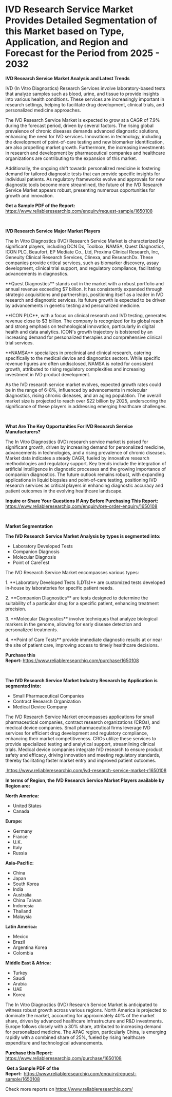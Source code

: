 <p><h1>IVD Research Service Market Provides Detailed Segmentation of this Market based on Type, Application, and Region and Forecast for the Period from 2025 - 2032</h1></p><p><strong>IVD Research Service Market Analysis and Latest Trends</strong></p>
<p><p>IVD (In Vitro Diagnostics) Research Services involve laboratory-based tests that analyze samples such as blood, urine, and tissue to provide insights into various health conditions. These services are increasingly important in research settings, helping to facilitate drug development, clinical trials, and personalized medicine approaches.</p><p>The IVD Research Service Market is expected to grow at a CAGR of 7.9% during the forecast period, driven by several factors. The rising global prevalence of chronic diseases demands advanced diagnostic solutions, enhancing the need for IVD services. Innovations in technology, including the development of point-of-care testing and new biomarker identification, are also propelling market growth. Furthermore, the increasing investments in research and development by pharmaceutical companies and healthcare organizations are contributing to the expansion of this market. </p><p>Additionally, the ongoing shift towards personalized medicine is fostering demand for tailored diagnostic tests that can provide specific insights for individual patients. As regulatory frameworks evolve and approvals for new diagnostic tools become more streamlined, the future of the IVD Research Service Market appears robust, presenting numerous opportunities for growth and innovation.</p></p>
<p><strong>Get a Sample PDF of the Report:&nbsp;</strong> <a href="https://www.reliableresearchiq.com/enquiry/request-sample/1650108?utm_campaign=2655&utm_medium=2&utm_source=Github&utm_content=ia&utm_term=23032025&utm_id=ivd-research-service">https://www.reliableresearchiq.com/enquiry/request-sample/1650108</a></p>
<p>&nbsp;</p>
<p><strong>IVD Research Service Major Market Players</strong></p>
<p><p>The In Vitro Diagnostics (IVD) Research Service Market is characterized by significant players, including DCN Dx, Toolbox, NAMSA, Quest Diagnostics, ICON PLC, Beaufort, EP Mediate Co., Ltd, Proxima Clinical Research, Inc, Geneuity Clinical Research Services, Clinexa, and ResearchDx. These companies provide critical services, such as biomarker discovery, assay development, clinical trial support, and regulatory compliance, facilitating advancements in diagnostics.</p><p>**Quest Diagnostics** stands out in the market with a robust portfolio and annual revenue exceeding $7 billion. It has consistently expanded through strategic acquisitions and partnerships, positioning itself as a leader in IVD research and diagnostic services. Its future growth is expected to be driven by advancements in genetic testing and personalized medicine.</p><p>**ICON PLC**, with a focus on clinical research and IVD testing, generates revenue close to $3 billion. The company is recognized for its global reach and strong emphasis on technological innovation, particularly in digital health and data analytics. ICON's growth trajectory is bolstered by an increasing demand for personalized therapies and comprehensive clinical trial services.</p><p>**NAMSA** specializes in preclinical and clinical research, catering specifically to the medical device and diagnostics sectors. While specific revenue figures are often undisclosed, NAMSA is noted for consistent growth, attributed to rising regulatory complexities and increasing investment in IVD product development. </p><p>As the IVD research service market evolves, expected growth rates could be in the range of 6-8%, influenced by advancements in molecular diagnostics, rising chronic diseases, and an aging population. The overall market size is projected to reach over $22 billion by 2025, underscoring the significance of these players in addressing emerging healthcare challenges.</p></p>
<p>&nbsp;</p>
<p><strong>What Are The Key Opportunities For IVD Research Service Manufacturers?</strong></p>
<p><p>The In Vitro Diagnostics (IVD) research service market is poised for significant growth, driven by increasing demand for personalized medicine, advancements in technologies, and a rising prevalence of chronic diseases. Market data indicates a steady CAGR, fueled by innovative research methodologies and regulatory support. Key trends include the integration of artificial intelligence in diagnostic processes and the growing importance of companion diagnostics. The future outlook remains robust, with expanding applications in liquid biopsies and point-of-care testing, positioning IVD research services as critical players in enhancing diagnostic accuracy and patient outcomes in the evolving healthcare landscape.</p></p>
<p><strong>Inquire or Share Your Questions If Any Before Purchasing This Report:</strong> <a href="https://www.reliableresearchiq.com/enquiry/pre-order-enquiry/1650108?utm_campaign=2655&utm_medium=2&utm_source=Github&utm_content=ia&utm_term=23032025&utm_id=ivd-research-service">https://www.reliableresearchiq.com/enquiry/pre-order-enquiry/1650108</a></p>
<p>&nbsp;</p>
<p><strong>Market Segmentation</strong></p>
<p><strong>The IVD Research Service Market Analysis by types is segmented into:</strong></p>
<p><ul><li>Laboratory Developed Tests</li><li>Companion Diagnosis</li><li>Molecular Diagnosis</li><li>Point of CareTest</li></ul></p>
<p><p>The IVD Research Service Market encompasses various types: </p><p>1. **Laboratory Developed Tests (LDTs)** are customized tests developed in-house by laboratories for specific patient needs.</p><p>2. **Companion Diagnostics** are tests designed to determine the suitability of a particular drug for a specific patient, enhancing treatment precision.</p><p>3. **Molecular Diagnostics** involve techniques that analyze biological markers in the genome, allowing for early disease detection and personalized treatments.</p><p>4. **Point of Care Tests** provide immediate diagnostic results at or near the site of patient care, improving access to timely healthcare decisions.</p></p>
<p><strong>Purchase this Report:&nbsp;</strong><a href="https://www.reliableresearchiq.com/purchase/1650108?utm_campaign=2655&utm_medium=2&utm_source=Github&utm_content=ia&utm_term=23032025&utm_id=ivd-research-service">https://www.reliableresearchiq.com/purchase/1650108</a></p>
<p>&nbsp;</p>
<p><strong>The IVD Research Service Market Industry Research by Application is segmented into:</strong></p>
<p><ul><li>Small Pharmaceutical Companies</li><li>Contract Research Organization</li><li>Medical Device Company</li></ul></p>
<p><p>The IVD Research Service Market encompasses applications for small pharmaceutical companies, contract research organizations (CROs), and medical device companies. Small pharmaceutical firms leverage IVD services for efficient drug development and regulatory compliance, enhancing their market competitiveness. CROs utilize these services to provide specialized testing and analytical support, streamlining clinical trials. Medical device companies integrate IVD research to ensure product safety and efficacy, driving innovation and meeting regulatory standards, thereby facilitating faster market entry and improved patient outcomes.</p></p>
<p><a href="https://www.reliableresearchiq.com/ivd-research-service-market-r1650108?utm_campaign=2655&utm_medium=2&utm_source=Github&utm_content=ia&utm_term=23032025&utm_id=ivd-research-service">&nbsp;https://www.reliableresearchiq.com/ivd-research-service-market-r1650108</a></p>
<p><strong>In terms of Region, the IVD Research Service Market Players available by Region are:</strong></p>
<p>
    <p> <strong> North America: </strong>
        <ul>
            <li>United States</li>
            <li>Canada</li>
        </ul>
        </p> 
    <p> <strong> Europe: </strong>
        <ul>
            <li>Germany</li>
            <li>France</li>
            <li>U.K.</li>
            <li>Italy</li>
            <li>Russia</li>
        </ul>
        </p> 
    <p> <strong> Asia-Pacific: </strong>
        <ul>
            <li>China</li>
            <li>Japan</li>
            <li>South Korea</li>
            <li>India</li>
            <li>Australia</li>
            <li>China Taiwan</li>
            <li>Indonesia</li>
            <li>Thailand</li>
            <li>Malaysia</li>
        </ul>
        </p> 
    <p> <strong> Latin America: </strong>
        <ul>
            <li>Mexico</li>
            <li>Brazil</li>
            <li>Argentina Korea</li>
            <li>Colombia</li>
        </ul>
        </p> 
    <p> <strong> Middle East & Africa: </strong>
        <ul>
            <li>Turkey</li>
            <li>Saudi</li>
            <li>Arabia</li>
            <li>UAE</li>
            <li>Korea</li>
        </ul>
    </p>
    </p>
<p><p>The In Vitro Diagnostics (IVD) Research Service Market is anticipated to witness robust growth across various regions. North America is projected to dominate the market, accounting for approximately 40% of the market share, driven by advanced healthcare infrastructure and R&D investments. Europe follows closely with a 30% share, attributed to increasing demand for personalized medicine. The APAC region, particularly China, is emerging rapidly with a combined share of 25%, fueled by rising healthcare expenditure and technological advancements.</p></p>
<p><strong>Purchase this Report: </strong><a href="https://www.reliableresearchiq.com/purchase/1650108?utm_campaign=2655&utm_medium=2&utm_source=Github&utm_content=ia&utm_term=23032025&utm_id=ivd-research-service">https://www.reliableresearchiq.com/purchase/1650108</a></p>
<p>&nbsp;<strong>Get a Sample PDF of the Report:&nbsp;&nbsp;</strong><a href="https://www.reliableresearchiq.com/enquiry/request-sample/1650108?utm_campaign=2655&utm_medium=2&utm_source=Github&utm_content=ia&utm_term=23032025&utm_id=ivd-research-service">https://www.reliableresearchiq.com/enquiry/request-sample/1650108</a></p>
<p><strong></strong></p>
<p>Check more reports on <a href="https://www.reliableresearchiq.com/?utm_campaign=2655&utm_medium=2&utm_source=Github&utm_content=ia&utm_term=23032025&utm_id=ivd-research-service">https://www.reliableresearchiq.com/</a></p>